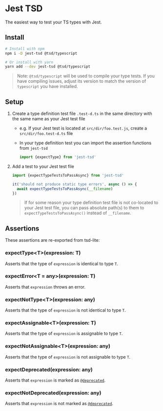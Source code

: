 # Jest TSD

The easiest way to test your TS types with Jest.

## Install

```bash
# Install with npm
npm i -D jest-tsd @tsd/typescript

# Or install with yarn
yarn add --dev jest-tsd @tsd/typescript
```

> Note: `@tsd/typescript` will be used to compile your type tests. If you have compiling issues, adjust its version to match the version of `typescript` you have installed.

## Setup

1. Create a type definition test file `.test-d.ts` in the same directory with the same name as your Jest test file

   - e.g. If your Jest test is located at `src/dir/foo.test.js`, create a `src/dir/foo.test-d.ts` file
   - In your type definition test you can import the assertion functions from `jest-tsd`

     ```js
     import {expectType} from 'jest-tsd'
     ```

1. Add a test to your Jest test file

   ```js
   import {expectTypeTestsToPassAsync} from 'jest-tsd'

   it('should not produce static type errors', async () => {
     await expectTypeTestsToPassAsync(__filename)
   })
   ```

   > If for some reason your type definition test file is not co-located to your Jest test file, you can pass absolute path(s) to them to `expectTypeTestsToPassAsync()` instead of `__filename`.

## Assertions

These assertions are re-exported from tsd-lite:

### expectType&lt;T&gt;(expression: T)

Asserts that the type of `expression` is identical to type `T`.

### expectError&lt;T = any&gt;(expression: T)

Asserts that `expression` throws an error.

### expectNotType&lt;T&gt;(expression: any)

Asserts that the type of `expression` is not identical to type `T`.

### expectAssignable&lt;T&gt;(expression: T)

Asserts that the type of `expression` is assignable to type `T`.

### expectNotAssignable&lt;T&gt;(expression: any)

Asserts that the type of `expression` is not assignable to type `T`.

### expectDeprecated(expression: any)

Asserts that `expression` is marked as [`@deprecated`](https://jsdoc.app/tags-deprecated.html).

### expectNotDeprecated(expression: any)

Asserts that `expression` is not marked as [`@deprecated`](https://jsdoc.app/tags-deprecated.html).
